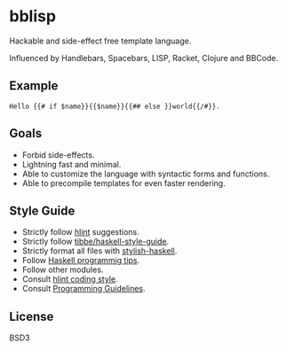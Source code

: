# bblisp

Hackable and side-effect free template language.

Influenced by Handlebars, Spacebars, LISP, Racket, Clojure and BBCode.

## Example

```
Hello {{# if $name}}{{$name}}{{## else }}world{{/#}}.
```

## Goals

* Forbid side-effects.
* Lightning fast and minimal.
* Able to customize the language with syntactic forms and functions.
* Able to precompile templates for even faster rendering.

## Style Guide

* Strictly follow [hlint][hlint] suggestions.
* Strictly follow [tibbe/haskell-style-guide][haskell-style-guide].
* Strictly format all files with [stylish-haskell][stylish-haskell].
* Follow [Haskell programmig tips][haskell-programming-tips].
* Follow other modules.
* Consult [hlint coding style][hlint-github].
* Consult [Programming Guidelines][programming-guidelines].

## License

BSD3

[hlint]: https://hackage.haskell.org/package/hlint
[stylish-haskell]: https://hackage.haskell.org/package/stylish-haskell
[haskell-style-guide]: https://github.com/tibbe/haskell-style-guide/blob/master/haskell-style.md
[haskell-programming-tips]: https://wiki.haskell.org/Haskell_programming_tips
[hlint-github]: https://github.com/ndmitchell/hlint
[programming-guidelines]: https://wiki.haskell.org/Programming_guidelines
